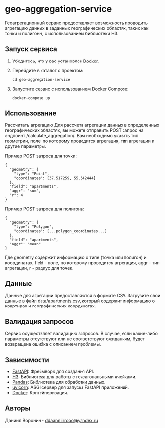 # geo-aggregation-service

Геоагрегационный сервис предоставляет возможность проводить агрегацию данных в заданных географических областях, таких как точки и полигоны, с использованием библиотеки H3.

## Запуск сервиса

1. Убедитесь, что у вас установлен [Docker](https://www.docker.com/).

2. Перейдите в каталог с проектом:

    ```cd geo-aggregation-service```

3. Запустите сервис с использованием Docker Compose:

    ```docker-compose up```
      

## Использование

Рассчитать агрегацию
Для рассчета агрегации данных в определенных географических областях, вы можете отправить POST запрос на эндпоинт /calculate_aggregation/. Вам необходимо указать тип геометрии, поле, по которому проводится агрегация, тип агрегации и другие параметры.

Пример POST запроса для точки:

```
{
  "geometry": {
    "type": "Point",
    "coordinates": [37.517259, 55.542444]
  },
  "field": "apartments",
  "aggr": "sum",
  "r": 4
}
```
Пример POST запроса для полигона:

```
{
  "geometry": {
    "type": "Polygon",
    "coordinates": [...polygon_coordinates...]
  },
  "field": "apartments",
  "aggr": "mean"
}
```
Где geometry содержит информацию о типе (точка или полигон) и координатах, field - поле, по которому проводится агрегация, aggr - тип агрегации, r - радиус для точек.

## Данные
Данные для агрегации предоставляются в формате CSV. Загрузите свои данные в файл data/apartments.csv, который содержит информацию о квартирах и географических координатах.

## Валидация запросов

Сервис осуществляет валидацию запросов. В случае, если какие-либо параметры отсутствуют или не соответствуют ожиданиям, будет возвращена ошибка с описанием проблемы.

## Зависимости

- [FastAPI](https://fastapi.tiangolo.com/): Фреймворк для создания API.
- [H3](https://github.com/uber/h3): Библиотека для работы с гексагональными ячейками.
- [Pandas](https://pandas.pydata.org/): Библиотека для обработки данных.
- [uvicorn](https://www.uvicorn.org/): ASGI сервер для запуска FastAPI приложений.
- [Docker](https://www.docker.com/): Контейнеризация.
## Авторы

Даниил Воронин - ddaanniirrooo@yandex.ru
